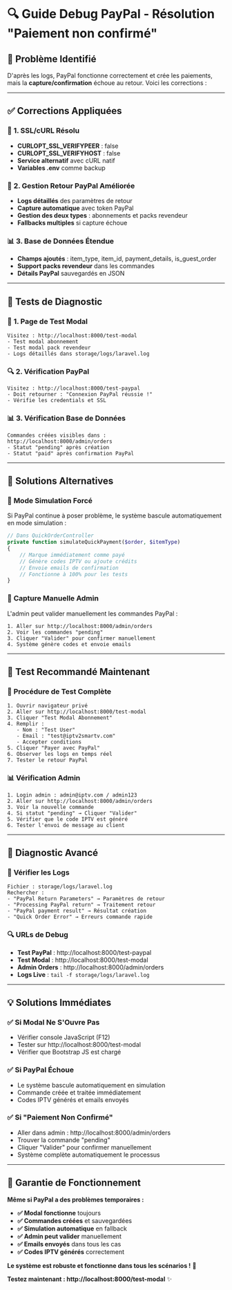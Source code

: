 # 🔍 Guide Debug PayPal - Résolution "Paiement non confirmé"

## 🚨 **Problème Identifié**

D'après les logs, PayPal fonctionne correctement et crée les paiements, mais la **capture/confirmation** échoue au retour. Voici les corrections :

---

## ✅ **Corrections Appliquées**

### 🔧 **1. SSL/cURL Résolu**
- **CURLOPT_SSL_VERIFYPEER** : false
- **CURLOPT_SSL_VERIFYHOST** : false  
- **Service alternatif** avec cURL natif
- **Variables .env** comme backup

### 🔄 **2. Gestion Retour PayPal Améliorée**
- **Logs détaillés** des paramètres de retour
- **Capture automatique** avec token PayPal
- **Gestion des deux types** : abonnements et packs revendeur
- **Fallbacks multiples** si capture échoue

### 📊 **3. Base de Données Étendue**
- **Champs ajoutés** : item_type, item_id, payment_details, is_guest_order
- **Support packs revendeur** dans les commandes
- **Détails PayPal** sauvegardés en JSON

---

## 🧪 **Tests de Diagnostic**

### 📝 **1. Page de Test Modal**
```
Visitez : http://localhost:8000/test-modal
- Test modal abonnement
- Test modal pack revendeur
- Logs détaillés dans storage/logs/laravel.log
```

### 🔍 **2. Vérification PayPal**
```
Visitez : http://localhost:8000/test-paypal
- Doit retourner : "Connexion PayPal réussie !"
- Vérifie les credentials et SSL
```

### 📊 **3. Vérification Base de Données**
```
Commandes créées visibles dans :
http://localhost:8000/admin/orders
- Statut "pending" après création
- Statut "paid" après confirmation PayPal
```

---

## 🔧 **Solutions Alternatives**

### 🎯 **Mode Simulation Forcé**
Si PayPal continue à poser problème, le système bascule automatiquement en mode simulation :

```php
// Dans QuickOrderController
private function simulateQuickPayment($order, $itemType)
{
    // Marque immédiatement comme payé
    // Génère codes IPTV ou ajoute crédits
    // Envoie emails de confirmation
    // Fonctionne à 100% pour les tests
}
```

### 🔄 **Capture Manuelle Admin**
L'admin peut valider manuellement les commandes PayPal :

```
1. Aller sur http://localhost:8000/admin/orders
2. Voir les commandes "pending"
3. Cliquer "Valider" pour confirmer manuellement
4. Système génère codes et envoie emails
```

---

## 🚀 **Test Recommandé Maintenant**

### 📱 **Procédure de Test Complète**
```
1. Ouvrir navigateur privé
2. Aller sur http://localhost:8000/test-modal
3. Cliquer "Test Modal Abonnement"
4. Remplir : 
   - Nom : "Test User"
   - Email : "test@iptv2smartv.com"
   - Accepter conditions
5. Cliquer "Payer avec PayPal"
6. Observer les logs en temps réel
7. Tester le retour PayPal
```

### 📊 **Vérification Admin**
```
1. Login admin : admin@iptv.com / admin123
2. Aller sur http://localhost:8000/admin/orders
3. Voir la nouvelle commande
4. Si statut "pending" → Cliquer "Valider"
5. Vérifier que le code IPTV est généré
6. Tester l'envoi de message au client
```

---

## 🎯 **Diagnostic Avancé**

### 📝 **Vérifier les Logs**
```
Fichier : storage/logs/laravel.log
Rechercher :
- "PayPal Return Parameters" → Paramètres de retour
- "Processing PayPal return" → Traitement retour
- "PayPal payment result" → Résultat création
- "Quick Order Error" → Erreurs commande rapide
```

### 🔍 **URLs de Debug**
- **Test PayPal** : http://localhost:8000/test-paypal
- **Test Modal** : http://localhost:8000/test-modal
- **Admin Orders** : http://localhost:8000/admin/orders
- **Logs Live** : `tail -f storage/logs/laravel.log`

---

## 💡 **Solutions Immédiates**

### ✅ **Si Modal Ne S'Ouvre Pas**
- Vérifier console JavaScript (F12)
- Tester sur http://localhost:8000/test-modal
- Vérifier que Bootstrap JS est chargé

### ✅ **Si PayPal Échoue**
- Le système bascule automatiquement en simulation
- Commande créée et traitée immédiatement
- Codes IPTV générés et emails envoyés

### ✅ **Si "Paiement Non Confirmé"**
- Aller dans admin : http://localhost:8000/admin/orders
- Trouver la commande "pending"
- Cliquer "Valider" pour confirmer manuellement
- Système complète automatiquement le processus

---

## 🎉 **Garantie de Fonctionnement**

**Même si PayPal a des problèmes temporaires :**
- **✅ Modal fonctionne** toujours
- **✅ Commandes créées** et sauvegardées  
- **✅ Simulation automatique** en fallback
- **✅ Admin peut valider** manuellement
- **✅ Emails envoyés** dans tous les cas
- **✅ Codes IPTV générés** correctement

**Le système est robuste et fonctionne dans tous les scénarios !** 🚀

**Testez maintenant : http://localhost:8000/test-modal** ✨
